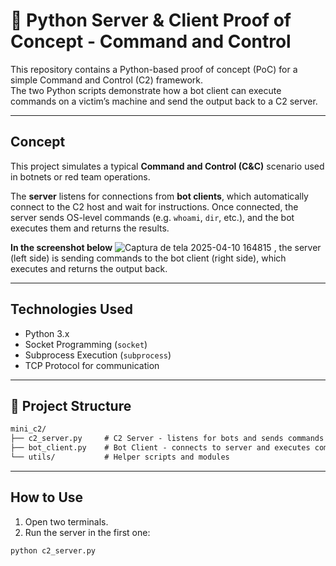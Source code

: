 # 🧪 Python Server & Client Proof of Concept - Command and Control

This repository contains a Python-based proof of concept (PoC) for a simple Command and Control (C2) framework.  
The two Python scripts demonstrate how a bot client can execute commands on a victim’s machine and send the output back to a C2 server.

---

## Concept

This project simulates a typical **Command and Control (C&C)** scenario used in botnets or red team operations.

The **server** listens for connections from **bot clients**, which automatically connect to the C2 host and wait for instructions. Once connected, the server sends OS-level commands (e.g. `whoami`, `dir`, etc.), and the bot executes them and returns the results.

**In the screenshot below** ![Captura de tela 2025-04-10 164815](https://github.com/user-attachments/assets/26c6593a-5732-4c68-8f02-2ff9f79e2a5c)
, the server (left side) is sending commands to the bot client (right side), which executes and returns the output back.

---

## Technologies Used

- Python 3.x
- Socket Programming (`socket`)
- Subprocess Execution (`subprocess`)
- TCP Protocol for communication

---


## 📁 Project Structure
```markdown
mini_c2/  
├── c2_server.py     # C2 Server - listens for bots and sends commands  
├── bot_client.py    # Bot Client - connects to server and executes commands  
└── utils/           # Helper scripts and modules  
```

---

## How to Use

1. Open two terminals.
2. Run the server in the first one:

```bash
python c2_server.py
